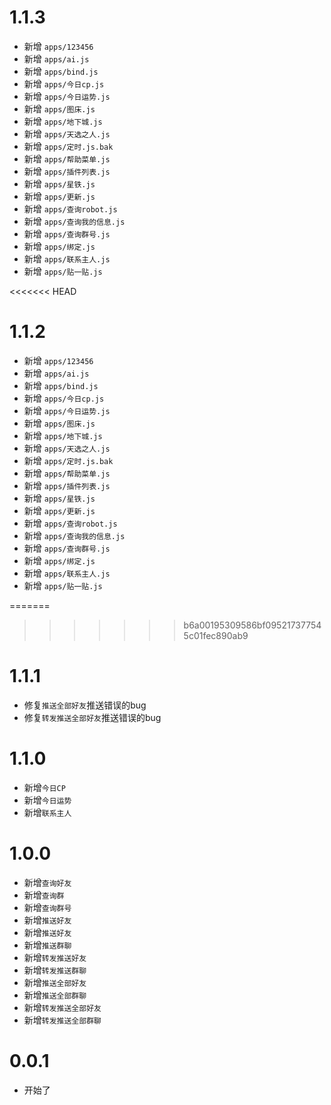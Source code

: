 # 1.1.3

- 新增 `apps/123456`
- 新增 `apps/ai.js`
- 新增 `apps/bind.js`
- 新增 `apps/今日cp.js`
- 新增 `apps/今日运势.js`
- 新增 `apps/图床.js`
- 新增 `apps/地下城.js`
- 新增 `apps/天选之人.js`
- 新增 `apps/定时.js.bak`
- 新增 `apps/帮助菜单.js`
- 新增 `apps/插件列表.js`
- 新增 `apps/星铁.js`
- 新增 `apps/更新.js`
- 新增 `apps/查询robot.js`
- 新增 `apps/查询我的信息.js`
- 新增 `apps/查询群号.js`
- 新增 `apps/绑定.js`
- 新增 `apps/联系主人.js`
- 新增 `apps/贴一贴.js`

<<<<<<< HEAD
# 1.1.2

- 新增 `apps/123456`
- 新增 `apps/ai.js`
- 新增 `apps/bind.js`
- 新增 `apps/今日cp.js`
- 新增 `apps/今日运势.js`
- 新增 `apps/图床.js`
- 新增 `apps/地下城.js`
- 新增 `apps/天选之人.js`
- 新增 `apps/定时.js.bak`
- 新增 `apps/帮助菜单.js`
- 新增 `apps/插件列表.js`
- 新增 `apps/星铁.js`
- 新增 `apps/更新.js`
- 新增 `apps/查询robot.js`
- 新增 `apps/查询我的信息.js`
- 新增 `apps/查询群号.js`
- 新增 `apps/绑定.js`
- 新增 `apps/联系主人.js`
- 新增 `apps/贴一贴.js`

=======
>>>>>>> b6a00195309586bf095217377545c01fec890ab9

# 1.1.1

- 修复`推送全部好友`推送错误的bug
- 修复`转发推送全部好友`推送错误的bug

# 1.1.0

- 新增`今日CP`
- 新增`今日运势`
- 新增`联系主人`

# 1.0.0

- 新增`查询好友`
- 新增`查询群`
- 新增`查询群号`
- 新增`推送好友`
- 新增`推送好友`
- 新增`推送群聊`
- 新增`转发推送好友`
- 新增`转发推送群聊`
- 新增`推送全部好友`
- 新增`推送全部群聊`
- 新增`转发推送全部好友`
- 新增`转发推送全部群聊`

# 0.0.1

- 开始了
